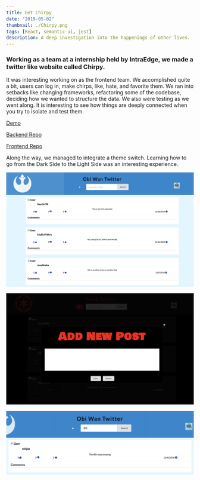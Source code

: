 ```yaml
---
title: Get Chirpy
date: "2019-05-02"
thumbnail: ./Chirpy.png
tags: [React, semantic-ui, jest]
description: A deep investigation into the happenings of other lives.
---
```


<div>
  <h3>
    Working as a team at a internship held by IntraEdge, we made a twitter like website called Chirpy.
  </h3>
  <p>
    It was interesting working on as the frontend team. We accomplished quite a bit, users can log in, make chirps, like, hate, and favorite them. We ran into setbacks like changing frameworks, refactoring some of the codebase, deciding how we wanted to structure the data. We also were testing as we went along. It is interesting to see how things are deeply connected when you try to isolate and test them.
  </p>
  <p>
    <a href='http://kllll.s3-website-us-west-1.amazonaws.com/login'>
      Demo
    </a>
  </p>
  <p>
    <a href='https://github.com/bytesizedxyz/nov-project-chirp-backend'>
      Backend Repo
    </a>
  </p>
  <p>
    <a href='https://github.com/bytesizedxyz/nov-project-chirp-frontend'>
      Frontend Repo
    </a>
  </p>
  <p>
    Along the way, we managed to integrate a theme switch. Learning how to go from the Dark Side to the Light Side was an interesting experience. 
  </p>
  

  ![Toggle between the Dark and Light side!](./light_theme.png)

  ![Add your chirp to the Dark or Light side! You choose!](./new_post.png)

  ![Search through the chirps!](./search.png)

</div>
